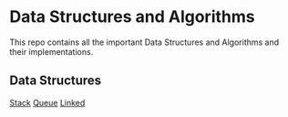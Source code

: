 #  Data Structures and Algorithms 
This repo contains all the important Data Structures and Algorithms and their implementations.

## Data Structures

[Stack](https://github.com/Aashutosh0033/Data-Structures-and-Algorithms/tree/main/Stack)
[Queue](https://github.com/Aashutosh0033/Data-Structures-and-Algorithms/tree/main/Queue)
[Linked](https://github.com/Aashutosh0033/Data-Structures-and-Algorithms/tree/main/LinkedList)
